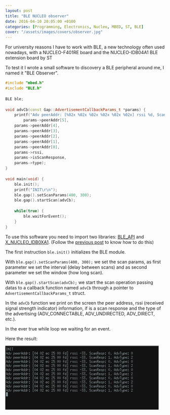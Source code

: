 ```yaml
---
layout: post
title: "BLE NUCLEO observer"
date: 2016-04-10 20:05:00 +0100
categories: [Programming, Electronics, Nucleo, MBED, ST, BLE]
cover: "/assets/images/covers/observer.jpg"
---
```


For university reasons I have to work with BLE, a new technology often used nowadays, with a NUCLEO-F401RE board and the NUCLEO-IDB04A1 BLE extension board by ST

To test it I wrote a small software to discovery a BLE peripheral around me, I named it "BLE Observer".

```cpp
#include "mbed.h"
#include "BLE.h"

BLE ble;

void advCb(const Gap::AdvertisementCallbackParams_t *params) {
    printf("Adv peerAddr: [%02x %02x %02x %02x %02x %02x] rssi %d, ScanResp: %u, AdvType: %u\r\n",
        params->peerAddr[5],
	params->peerAddr[4],
	params->peerAddr[3],
	params->peerAddr[2],
	params->peerAddr[1],
	params->peerAddr[0],
	params->rssi,
	params->isScanResponse,
	params->type);
}

void main(void) {
    ble.init();
    printf("INIT\r\n");
    ble.gap().setScanParams(400, 300);
    ble.gap().startScan(advCb);

    while(true) {
        ble.waitForEvent();
    }
}
```

To use this software you need to import two libraries: [BLE_API](https://developer.mbed.org/teams/Bluetooth-Low-Energy/code/BLE_API/) and [X_NUCLEO_IDB0XA1](https://developer.mbed.org/teams/ST/code/X_NUCLEO_IDB0XA1/). (Follow the [previous post](/2016/04/09/hello-world-nucleo.html) to know how to do this)

The first instruction `ble.init()` initializes the BLE module.

With `ble.gap().setScanParams(400, 300);` we set the scan params, as first parameter we set the interval (delay between scans) and as second parameter we set the window (how long scan).

With `ble.gap().startScan(advCb);` we start the scan operation passing datas to a callback function named `advCb` through a pointer to `AdvertisementCallbackParams_t` struct.

In the `advCb` function we print on the screen the peer address, rssi (received signal strength indicator) information, if is a scan response and the type of the advertising (ADV_CONNECTABLE, ADV_UNDIRECTED, ADV_DIRECT, etc.).

In the ever true while loop we waiting for an event.

Here the result:

![ble1](/assets/images/posts/ble1.jpg)
